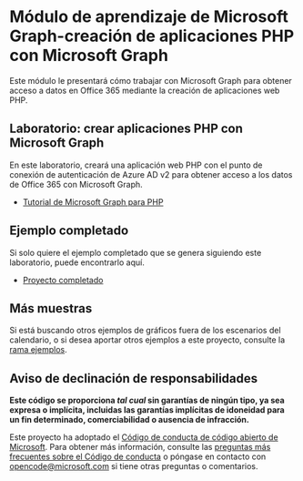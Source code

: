 # <a name="microsoft-graph-training-module---build-php-apps-with-microsoft-graph"></a>Módulo de aprendizaje de Microsoft Graph-creación de aplicaciones PHP con Microsoft Graph

Este módulo le presentará cómo trabajar con Microsoft Graph para obtener acceso a datos en Office 365 mediante la creación de aplicaciones web PHP.

## <a name="lab---build-php-apps-with-microsoft-graph"></a>Laboratorio: crear aplicaciones PHP con Microsoft Graph

En este laboratorio, creará una aplicación web PHP con el punto de conexión de autenticación de Azure AD v2 para obtener acceso a los datos de Office 365 con Microsoft Graph.

- [Tutorial de Microsoft Graph para PHP](https://docs.microsoft.com/graph/training/php-tutorial)

## <a name="completed-sample"></a>Ejemplo completado

Si solo quiere el ejemplo completado que se genera siguiendo este laboratorio, puede encontrarlo aquí.

- [Proyecto completado](demo)

## <a name="more-samples"></a>Más muestras

Si está buscando otros ejemplos de gráficos fuera de los escenarios del calendario, o si desea aportar otros ejemplos a este proyecto, consulte la [rama ejemplos](https://github.com/microsoftgraph/msgraph-training-phpapp/tree/samples).

## <a name="disclaimer"></a>Aviso de declinación de responsabilidades

**Este código se proporciona *tal cual* sin garantías de ningún tipo, ya sea expresa o implícita, incluidas las garantías implícitas de idoneidad para un fin determinado, comerciabilidad o ausencia de infracción.**

Este proyecto ha adoptado el [Código de conducta de código abierto de Microsoft](https://opensource.microsoft.com/codeofconduct/). Para obtener más información, consulte las [preguntas más frecuentes sobre el Código de conducta](https://opensource.microsoft.com/codeofconduct/faq/) o póngase en contacto con [opencode@microsoft.com](mailto:opencode@microsoft.com) si tiene otras preguntas o comentarios.
